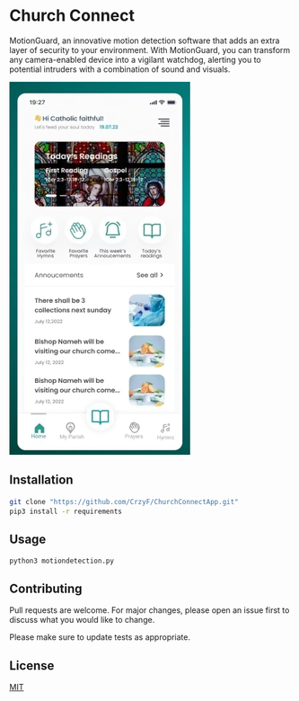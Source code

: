 # Church Connect

MotionGuard, an innovative motion detection software that adds an extra layer of security to your environment. With MotionGuard, you can transform any camera-enabled device into a vigilant watchdog, alerting you to potential intruders with a combination of sound and visuals.

![app screenshot](https://github.com/CrzyF/ChurchConnectApp/blob/main/assets/preview.png)

## Installation

```bash
git clone "https://github.com/CrzyF/ChurchConnectApp.git"
pip3 install -r requirements
```

## Usage

```React Native
python3 motiondetection.py

```

## Contributing

Pull requests are welcome. For major changes, please open an issue first
to discuss what you would like to change.

Please make sure to update tests as appropriate.

## License

[MIT](https://choosealicense.com/licenses/mit/)
